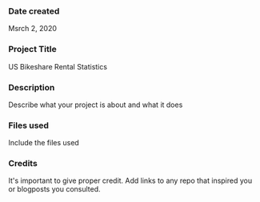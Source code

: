 ### Date created
Msrch 2, 2020

### Project Title
US Bikeshare Rental Statistics

### Description
Describe what your project is about and what it does

### Files used
Include the files used

### Credits
It's important to give proper credit. Add links to any repo that inspired you or blogposts you consulted.

